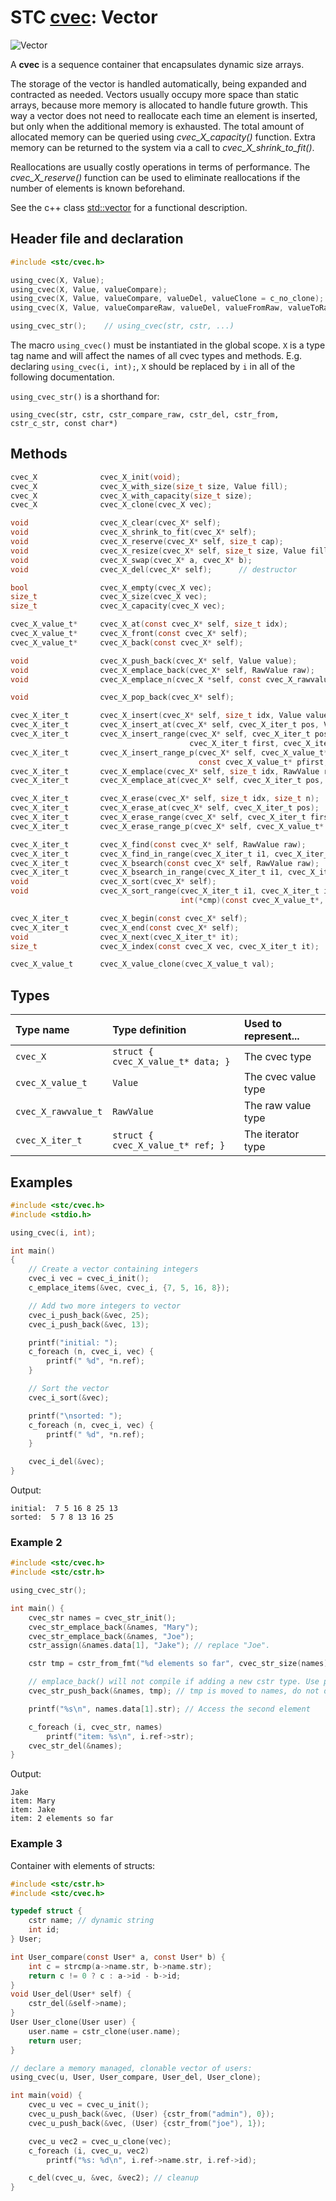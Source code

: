# STC [cvec](../stc/cvec.h): Vector
![Vector](pics/vector.jpg)

A **cvec** is a sequence container that encapsulates dynamic size arrays.

The storage of the vector is handled automatically, being expanded and contracted as needed. Vectors usually occupy more space than static arrays, because more memory is allocated to handle future growth. This way a vector does not need to reallocate each time an element is inserted, but only when the additional memory is exhausted. The total amount of allocated memory can be queried using *cvec_X_capacity()* function. Extra memory can be returned to the system via a call to *cvec_X_shrink_to_fit()*.

Reallocations are usually costly operations in terms of performance. The *cvec_X_reserve()* function can be used to eliminate reallocations if the number of elements is known beforehand.

See the c++ class [std::vector](https://en.cppreference.com/w/cpp/container/vector) for a functional description.

## Header file and declaration

```c
#include <stc/cvec.h>

using_cvec(X, Value);
using_cvec(X, Value, valueCompare);
using_cvec(X, Value, valueCompare, valueDel, valueClone = c_no_clone);
using_cvec(X, Value, valueCompareRaw, valueDel, valueFromRaw, valueToRaw, RawValue);

using_cvec_str();    // using_cvec(str, cstr, ...)
```
The macro `using_cvec()` must be instantiated in the global scope. `X` is a type tag name and
will affect the names of all cvec types and methods. E.g. declaring `using_cvec(i, int);`, `X` should
be replaced by `i` in all of the following documentation.

`using_cvec_str()` is a shorthand for:
```
using_cvec(str, cstr, cstr_compare_raw, cstr_del, cstr_from, cstr_c_str, const char*)
```

## Methods

```c
cvec_X              cvec_X_init(void);
cvec_X              cvec_X_with_size(size_t size, Value fill);
cvec_X              cvec_X_with_capacity(size_t size);
cvec_X              cvec_X_clone(cvec_X vec);

void                cvec_X_clear(cvec_X* self);
void                cvec_X_shrink_to_fit(cvec_X* self);
void                cvec_X_reserve(cvec_X* self, size_t cap);
void                cvec_X_resize(cvec_X* self, size_t size, Value fill);
void                cvec_X_swap(cvec_X* a, cvec_X* b);
void                cvec_X_del(cvec_X* self);      // destructor

bool                cvec_X_empty(cvec_X vec);
size_t              cvec_X_size(cvec_X vec);
size_t              cvec_X_capacity(cvec_X vec);

cvec_X_value_t*     cvec_X_at(const cvec_X* self, size_t idx);
cvec_X_value_t*     cvec_X_front(const cvec_X* self);
cvec_X_value_t*     cvec_X_back(const cvec_X* self);

void                cvec_X_push_back(cvec_X* self, Value value);
void                cvec_X_emplace_back(cvec_X* self, RawValue raw);
void                cvec_X_emplace_n(cvec_X *self, const cvec_X_rawvalue_t arr[], size_t size);

void                cvec_X_pop_back(cvec_X* self);

cvec_X_iter_t       cvec_X_insert(cvec_X* self, size_t idx, Value value);
cvec_X_iter_t       cvec_X_insert_at(cvec_X* self, cvec_X_iter_t pos, Value value);
cvec_X_iter_t       cvec_X_insert_range(cvec_X* self, cvec_X_iter_t pos,
                                        cvec_X_iter_t first, cvec_X_iter_t finish);
cvec_X_iter_t       cvec_X_insert_range_p(cvec_X* self, cvec_X_value_t* pos,
                                          const cvec_X_value_t* pfirst, const cvec_X_value_t* pfinish);
cvec_X_iter_t       cvec_X_emplace(cvec_X* self, size_t idx, RawValue raw);
cvec_X_iter_t       cvec_X_emplace_at(cvec_X* self, cvec_X_iter_t pos, RawValue raw);

cvec_X_iter_t       cvec_X_erase(cvec_X* self, size_t idx, size_t n);
cvec_X_iter_t       cvec_X_erase_at(cvec_X* self, cvec_X_iter_t pos);
cvec_X_iter_t       cvec_X_erase_range(cvec_X* self, cvec_X_iter_t first, cvec_X_iter_t finish);
cvec_X_iter_t       cvec_X_erase_range_p(cvec_X* self, cvec_X_value_t* pfirst, cvec_X_value_t* pfinish);

cvec_X_iter_t       cvec_X_find(const cvec_X* self, RawValue raw);
cvec_X_iter_t       cvec_X_find_in_range(cvec_X_iter_t i1, cvec_X_iter_t i2, RawValue raw);
cvec_X_iter_t       cvec_X_bsearch(const cvec_X* self, RawValue raw);
cvec_X_iter_t       cvec_X_bsearch_in_range(cvec_X_iter_t i1, cvec_X_iter_t i2, RawValue raw);
void                cvec_X_sort(cvec_X* self);
void                cvec_X_sort_range(cvec_X_iter_t i1, cvec_X_iter_t i2,
                                      int(*cmp)(const cvec_X_value_t*, const cvec_X_value_t*));

cvec_X_iter_t       cvec_X_begin(const cvec_X* self);
cvec_X_iter_t       cvec_X_end(const cvec_X* self);
void                cvec_X_next(cvec_X_iter_t* it);
size_t              cvec_X_index(const cvec_X vec, cvec_X_iter_t it);

cvec_X_value_t      cvec_X_value_clone(cvec_X_value_t val);
```

## Types

| Type name            | Type definition                     | Used to represent...   |
|:---------------------|:------------------------------------|:-----------------------|
| `cvec_X`             | `struct { cvec_X_value_t* data; }`  | The cvec type          |
| `cvec_X_value_t`     | `Value`                             | The cvec value type    |
| `cvec_X_rawvalue_t`  | `RawValue`                          | The raw value type     |
| `cvec_X_iter_t`      | `struct { cvec_X_value_t* ref; }`   | The iterator type      |

## Examples
```c
#include <stc/cvec.h>
#include <stdio.h>

using_cvec(i, int);

int main()
{
    // Create a vector containing integers
    cvec_i vec = cvec_i_init();
    c_emplace_items(&vec, cvec_i, {7, 5, 16, 8});

    // Add two more integers to vector
    cvec_i_push_back(&vec, 25);
    cvec_i_push_back(&vec, 13);

    printf("initial: ");
    c_foreach (n, cvec_i, vec) {
        printf(" %d", *n.ref);
    }

    // Sort the vector
    cvec_i_sort(&vec);

    printf("\nsorted: ");
    c_foreach (n, cvec_i, vec) {
        printf(" %d", *n.ref);
    }

    cvec_i_del(&vec);
}
```
Output:
```
initial:  7 5 16 8 25 13
sorted:  5 7 8 13 16 25
```
### Example 2
```c
#include <stc/cvec.h>
#include <stc/cstr.h>

using_cvec_str();

int main() {
    cvec_str names = cvec_str_init();
    cvec_str_emplace_back(&names, "Mary");
    cvec_str_emplace_back(&names, "Joe");
    cstr_assign(&names.data[1], "Jake"); // replace "Joe".

    cstr tmp = cstr_from_fmt("%d elements so far", cvec_str_size(names));

    // emplace_back() will not compile if adding a new cstr type. Use push_back():
    cvec_str_push_back(&names, tmp); // tmp is moved to names, do not del() it.

    printf("%s\n", names.data[1].str); // Access the second element

    c_foreach (i, cvec_str, names)
        printf("item: %s\n", i.ref->str);
    cvec_str_del(&names);
}
```
Output:
```
Jake
item: Mary
item: Jake
item: 2 elements so far
```
### Example 3

Container with elements of structs:
```c
#include <stc/cstr.h>
#include <stc/cvec.h>

typedef struct {
    cstr name; // dynamic string
    int id;
} User;

int User_compare(const User* a, const User* b) {
    int c = strcmp(a->name.str, b->name.str);
    return c != 0 ? c : a->id - b->id;
}
void User_del(User* self) {
    cstr_del(&self->name);
}
User User_clone(User user) {
    user.name = cstr_clone(user.name);
    return user;
}

// declare a memory managed, clonable vector of users:
using_cvec(u, User, User_compare, User_del, User_clone);

int main(void) {
    cvec_u vec = cvec_u_init();
    cvec_u_push_back(&vec, (User) {cstr_from("admin"), 0});
    cvec_u_push_back(&vec, (User) {cstr_from("joe"), 1});

    cvec_u vec2 = cvec_u_clone(vec);
    c_foreach (i, cvec_u, vec2)
        printf("%s: %d\n", i.ref->name.str, i.ref->id);

    c_del(cvec_u, &vec, &vec2); // cleanup
}
```
